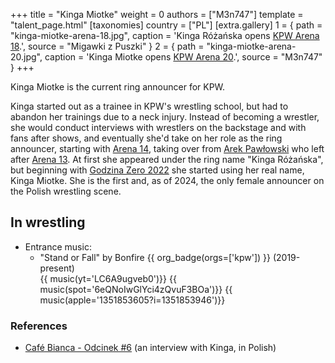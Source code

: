 +++
title = "Kinga Miotke"
weight = 0
authors = ["M3n747"]
template = "talent_page.html"
[taxonomies]
country = ["PL"]
[extra.gallery]
1 = { path = "kinga-miotke-arena-18.jpg", caption = 'Kinga Różańska opens [KPW Arena 18](@/e/kpw/2022-03-18-kpw-arena-18-powrot-do-przyszlosci.md).', source = "Migawki z Puszki" }
2 = { path = "kinga-miotke-arena-20.jpg", caption = 'Kinga Miotke opens [KPW Arena 20](@/e/kpw/2022-12-16-kpw-arena-20.md).', source = "M3n747" }
+++

Kinga Miotke is the current ring announcer for KPW.

Kinga started out as a trainee in KPW's wrestling school, but had to abandon her trainings due to a neck injury.
Instead of becoming a wrestler, she would conduct interviews with wrestlers on the backstage and with fans after shows, and eventually she'd take on her role as the ring announcer, starting with [Arena 14](@/e/kpw/2019-06-15-kpw-arena-14-nastepny-poziom.md), taking over from [Arek Pawłowski](@/w/pan-pawlowski.md) who left after [Arena 13](@/e/kpw/2019-04-05-kpw-arena-13-capo-di-tutti-capi.md).
At first she appeared under the ring name "Kinga Różańska", but beginning with [Godzina Zero 2022](@/e/kpw/2022-09-17-kpw-godzina-zero-2022.md) she started using her real name, Kinga Miotke.
She is the first and, as of 2024, the only female announcer on the Polish wrestling scene.

## In wrestling

* Entrance music:
  - "Stand or Fall" by Bonfire
 {{ org_badge(orgs=['kpw']) }} (2019-present) <br>
 {{ music(yt='LC6A9ugveb0')}}
 {{ music(spot='6eQNoIwGlYci4zQvuF3BOa')}}
 {{ music(apple='1351853605?i=1351853946')}}

### References

- [Café Bianca - Odcinek #6](https://www.youtube.com/watch?v=khdgqlnAVPo) (an interview with Kinga, in Polish)
